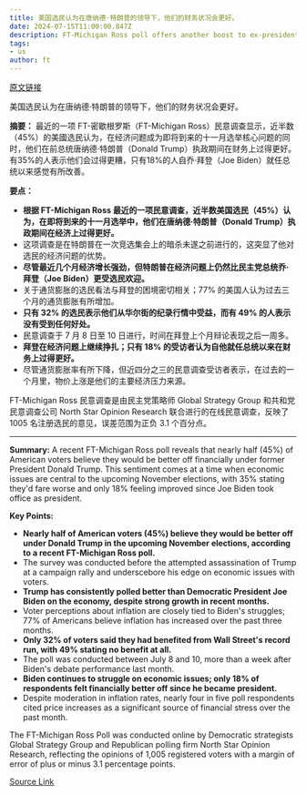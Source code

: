 ```yaml
---
title: 美国选民认为在唐纳德·特朗普的领导下，他们的财务状况会更好。
date: 2024-07-15T11:00:00.847Z
description: FT-Michigan Ross poll offers another boost to ex-president days after he survived attempted assassination
tags: 
- us
author: ft
---
```


[原文链接](https://ft.com/content/7aa63450-5ff2-4ea3-b639-1a21db372527)

美国选民认为在唐纳德·特朗普的领导下，他们的财务状况会更好。

**摘要：** 最近的一项 FT-密歇根罗斯（FT-Michigan Ross）民意调查显示，近半数（45%）的美國选民认为，在经济问题成为即将到来的十一月选举核心问题的同时，他们在前总统唐纳德·特朗普（Donald Trump）执政期间在财务上过得更好。有35%的人表示他们会过得更糟，只有18%的人自乔·拜登（Joe Biden）就任总统以来感觉有所改善。

**要点：**
- **根据 FT-Michigan Ross 最近的一项民意调查，近半数美国选民（45%）认为，在即将到来的十一月选举中，他们在唐纳德·特朗普（Donald Trump）执政期间在经济上过得更好。**
- 这项调查是在特朗普在一次竞选集会上的暗杀未遂之前进行的，这突显了他对选民的经济问题的优势。
- **尽管最近几个月经济增长强劲，但特朗普在经济问题上仍然比民主党总统乔·拜登（Joe Biden）更受选民欢迎。**
- 关于通货膨胀的选民看法与拜登的困境密切相关；77% 的美国人认为过去三个月的通货膨胀有所增加。
- **只有 32% 的选民表示他们从华尔街的纪录行情中受益，而有 49% 的人表示没有受到任何好处。**
- 民意调查于 7 月 8 日至 10 日进行，时间在拜登上个月辩论表现之后一周多。
- **拜登在经济问题上继续挣扎；只有 18% 的受访者认为自他就任总统以来在财务上过得更好。**
- 尽管通货膨胀率有所下降，但近四分之三的民意调查受访者表示，在过去的一个月里，物价上涨是他们的主要经济压力来源。

FT-Michigan Ross 民意调查是由民主党策略师 Global Strategy Group 和共和党民意调查公司 North Star Opinion Research 联合进行的在线民意调查，反映了 1005 名注册选民的意见，误差范围为正负 3.1 个百分点。

---

 **Summary:** A recent FT-Michigan Ross poll reveals that nearly half (45%) of American voters believe they would be better off financially under former President Donald Trump. This sentiment comes at a time when economic issues are central to the upcoming November elections, with 35% stating they'd fare worse and only 18% feeling improved since Joe Biden took office as president.

**Key Points:**
- **Nearly half of American voters (45%) believe they would be better off under Donald Trump in the upcoming November elections, according to a recent FT-Michigan Ross poll.**
- The survey was conducted before the attempted assassination of Trump at a campaign rally and underscebore his edge on economic issues with voters.
- **Trump has consistently polled better than Democratic President Joe Biden on the economy, despite strong growth in recent months.**
- Voter perceptions about inflation are closely tied to Biden's struggles; 77% of Americans believe inflation has increased over the past three months.
- **Only 32% of voters said they had benefited from Wall Street's record run, with 49% stating no benefit at all.**
- The poll was conducted between July 8 and 10, more than a week after Biden's debate performance last month.
- **Biden continues to struggle on economic issues; only 18% of respondents felt financially better off since he became president.**
- Despite moderation in inflation rates, nearly four in five poll respondents cited price increases as a significant source of financial stress over the past month.

The FT-Michigan Ross Poll was conducted online by Democratic strategists Global Strategy Group and Republican polling firm North Star Opinion Research, reflecting the opinions of 1,005 registered voters with a margin of error of plus or minus 3.1 percentage points.

[Source Link](https://ft.com/content/7aa63450-5ff2-4ea3-b639-1a21db372527)

